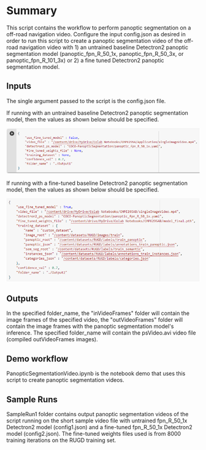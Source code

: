 # Summary
This script contains the workflow to perform panoptic segmentation on a off-road navigation video. Configure the input config.json as desired in order to run this script to create a panoptic segmentation video of the off-road navigation video with 1) an untrained baseline Detectron2 panoptic segmentation model (panoptic_fpn_R_50_1x, panoptic_fpn_R_50_3x, or panoptic_fpn_R_101_3x) or 2) a fine tuned Detectron2 panoptic segmentation model.

## Inputs
The single argument passed to the script is the config.json file.

If running with an untrained baseline Detectron2 panoptic segmentation model, then the values as shown below should be specified.

![configformat1](images/configformat1.png)

If running with a fine-tuned baseline Detectron2 panoptic segmentation model, then the values as shown below should be specified.

![configformat2](images/configformat2.png)

## Outputs
In the specified folder_name, the "inVideoFrames" folder will contain the image frames of the specified video, the "outVideoFrames" folder will contain the image frames with the panoptic segmentation model's inference. The specified folder_name will contain the psVideo.avi video file (compiled outVideoFrames images).

## Demo workflow
PanopticSegmentationVideo.ipynb is the notebook demo that uses this script to create panoptic segmentation videos.

## Sample Runs
SampleRun1 folder contains output panoptic segmentation videos of the script running on the short sample video file with untrained fpn_R_50_1x Detectron2 model (config1.json) and a fine-tuned fpn_R_50_1x Detectron2 model (config2.json). The fine-tuned weights files used is from 8000 training iterations on the RUGD training set.